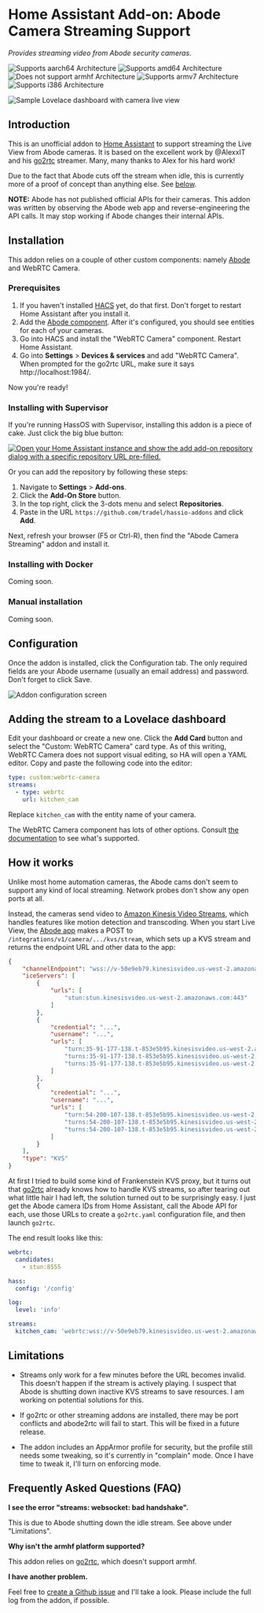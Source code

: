 # Home Assistant Add-on: Abode Camera Streaming Support

_Provides streaming video from Abode security cameras._

![Supports aarch64 Architecture][aarch64-shield] 
![Supports amd64 Architecture][amd64-shield]
![Does not support armhf Architecture][armhf-shield]
![Supports armv7 Architecture][armv7-shield]
![Supports i386 Architecture][i386-shield]

![Sample Lovelace dashboard with camera live view](assets/lovelace.png)


## Introduction

This is an unofficial addon to [Home Assistant][hass] to support streaming the 
Live View from Abode cameras. It is based on the excellent work by @AlexxIT and
his [go2rtc] streamer. Many, many thanks to Alex for his hard work!

Due to the fact that Abode cuts off the stream when idle, this is currently
more of a proof of concept than anything else. See [below](#limit).

**NOTE:** Abode has not published official APIs for their cameras. This addon was
written by observing the Abode web app and reverse-engineering the API calls. 
It may stop working if Abode changes their internal APIs.


## Installation

This addon relies on a couple of other custom components: namely [Abode][abode-int]
and WebRTC Camera.

### Prerequisites

 1. If you haven't installed [HACS] yet, do that first. Don't forget to restart 
    Home Assistant after you install it.
 2. Add the [Abode component][abode-int]. After it's configured, you should see
    entities for each of your cameras.
 4. Go into HACS and install the "WebRTC Camera" component. Restart Home Assistant.
 5. Go into **Settings** > **Devices & services** and add "WebRTC Camera".
    When prompted for the go2rtc URL, make sure it says http://localhost:1984/.

Now you're ready!

### Installing with Supervisor

If you're running HassOS with Supervisor, installing this addon is a piece of cake.
Just click the big blue button:

[![Open your Home Assistant instance and show the add add-on repository dialog with a specific repository URL pre-filled.](https://my.home-assistant.io/badges/supervisor_add_addon_repository.svg)](https://my.home-assistant.io/redirect/supervisor_add_addon_repository/?repository_url=https%3A%2F%2Fgithub.com%2Ftradel%2Fhassio-addons)

Or you can add the repository by following these steps:

 1. Navigate to **Settings** > **Add-ons**.
 2. Click the **Add-On Store** button.
 3. In the top right, click the 3-dots menu and select **Repositories**.
 4. Paste in the URL `https://github.com/tradel/hassio-addons` and click **Add**.

Next, refresh your browser (F5 or Ctrl-R), then find the "Abode Camera Streaming" 
addon and install it.

### Installing with Docker

Coming soon.

### Manual installation

Coming soon.

## Configuration

Once the addon is installed, click the Configuration tab. The only required fields
are your Abode username (usually an email address) and password. Don't forget to click Save.

![Addon configuration screen](assets/config.png)

## Adding the stream to a Lovelace dashboard

Edit your dashboard or create a new one. Click the **Add Card** button and select
the "Custom: WebRTC Camera" card type. As of this writing, WebRTC Camera does not
support visual editing, so HA will open a YAML editor. Copy and paste the following
code into the editor:

```yaml
type: custom:webrtc-camera
streams:
  - type: webrtc
    url: kitchen_cam
```

Replace `kitchen_cam` with the entity name of your camera. 

The WebRTC Camera component has lots of other options. Consult [the documentation][webrtc] 
to see what's supported.

## How it works

Unlike most home automation cameras, the Abode cams don't seem to support any kind of
local streaming. Network probes don't show any open ports at all. 

Instead, the cameras send video to [Amazon Kinesis Video Streams][kvs], which handles
features like motion detection and transcoding. When you start Live View, the 
[Abode app][webapp] makes a POST to `/integrations/v1/camera/.../kvs/stream`, which 
sets up a KVS stream and returns the endpoint URL and other data to the app:

```json
{
    "channelEndpoint": "wss://v-50e9eb79.kinesisvideo.us-west-2.amazonaws.com/...",
    "iceServers": [
        {
            "urls": [
                "stun:stun.kinesisvideo.us-west-2.amazonaws.com:443"
            ]
        },
        {
            "credential": "...",
            "username": "...",
            "urls": [
                "turn:35-91-177-138.t-853e5b95.kinesisvideo.us-west-2.amazonaws.com:443?transport=udp",
                "turns:35-91-177-138.t-853e5b95.kinesisvideo.us-west-2.amazonaws.com:443?transport=udp",
                "turns:35-91-177-138.t-853e5b95.kinesisvideo.us-west-2.amazonaws.com:443?transport=tcp"
            ]
        },
        {
            "credential": "...",
            "username": "...",
            "urls": [
                "turn:54-200-107-138.t-853e5b95.kinesisvideo.us-west-2.amazonaws.com:443?transport=udp",
                "turns:54-200-107-138.t-853e5b95.kinesisvideo.us-west-2.amazonaws.com:443?transport=udp",
                "turns:54-200-107-138.t-853e5b95.kinesisvideo.us-west-2.amazonaws.com:443?transport=tcp"
            ]
        }
    ],
    "type": "KVS"
}
```

At first I tried to build some kind of Frankenstein KVS proxy, but it turns out that 
[go2rtc] already knows how to handle KVS streams, so after tearing out what little
hair I had left, the solution turned out to be surprisingly easy. I just get the 
Abode camera IDs from Home Assistant, call the Abode API for each, use those URLs
to create a `go2rtc.yaml` configuration file, and then launch `go2rtc`. 

The end result looks like this:

```yaml
webrtc:
  candidates:
    - stun:8555

hass:
  config: '/config'

log:
  level: 'info'

streams:
  kitchen_cam: 'webrtc:wss://v-50e9eb79.kinesisvideo.us-west-2.amazonaws.com/...#format=kinesis#client_id=1658369854733#ice_servers=[{"urls": [...]}]'
```


## Limitations

 - <a name="limit"></a>
   Streams only work for a few minutes before the URL becomes invalid. This doesn't 
   happen if the stream is actively playing. I suspect that Abode is shutting down
   inactive KVS streams to save resources. I am working on potential solutions for this.

 - If go2rtc or other streaming addons are installed, there may be port conflicts
   and abode2rtc will fail to start. This will be fixed in a future release.

 - The addon includes an AppArmor profile for security, but the profile still needs
   some tweaking, so it's currently in "complain" mode. Once I have time to tweak it,
   I'll turn on enforcing mode.

## Frequently Asked Questions (FAQ)

**I see the error "streams: websocket: bad handshake".**

This is due to Abode shutting down the idle stream. See above under "Limitations".

**Why isn't the armhf platform supported?**

This addon relies on [go2rtc], which doesn't support armhf.

**I have another problem.**

Feel free to [create a Github issue][bug] and I'll take a look. Please include the
full log from the addon, if possible.


[aarch64-shield]: https://img.shields.io/badge/aarch64-yes-green.svg
[amd64-shield]: https://img.shields.io/badge/amd64-yes-green.svg
[armhf-shield]: https://img.shields.io/badge/armhf-no-red.svg
[armv7-shield]: https://img.shields.io/badge/armv7-yes-green.svg
[i386-shield]: https://img.shields.io/badge/i386-yes-green.svg
[abode]: https://goabode.com/
[hass]: https://www.home-assistant.io/
[hacs]: https://hacs.xyz/
[abode-int]: https://www.home-assistant.io/integrations/abode/
[go2rtc]: https://github.com/AlexxIT/go2rtc
[webrtc]: https://github.com/AlexxIT/WebRTC/blob/master/README.md#custom-card
[kvs]: https://aws.amazon.com/kinesis/video-streams/
[webapp]: https://my.goabode.com/#/app/live-video
[bug]: https://github.com/tradel/hassio-addons/issues/new/choose
